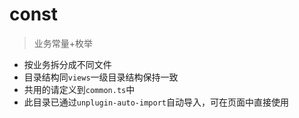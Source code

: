 # const

> 业务常量+枚举

- 按业务拆分成不同文件
- 目录结构同`views`一级目录结构保持一致
- 共用的请定义到`common.ts`中
- 此目录已通过`unplugin-auto-import`自动导入，可在页面中直接使用
